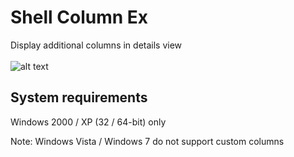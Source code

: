 # Shell Column Ex
Display additional columns in details view
<br><br>
![alt text](https://github.com/T800G/ShellColumnEx/blob/master/shcolumn.png)<br>
## System requirements
Windows 2000 / XP (32 / 64-bit) only

Note: Windows Vista / Windows 7 do not support custom columns
